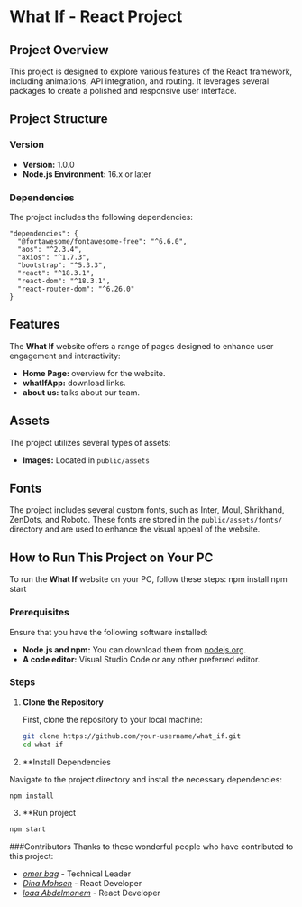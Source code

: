 # What If - React Project

## Project Overview

This project is designed to explore various features of the React framework, including animations, API integration, and routing. It leverages several packages to create a polished and responsive user interface.

## Project Structure

### Version
- **Version:** 1.0.0
- **Node.js Environment:** 16.x or later

### Dependencies

The project includes the following dependencies:

```node
"dependencies": {
  "@fortawesome/fontawesome-free": "^6.6.0",
  "aos": "^2.3.4",
  "axios": "^1.7.3",
  "bootstrap": "^5.3.3",
  "react": "^18.3.1",
  "react-dom": "^18.3.1",
  "react-router-dom": "^6.26.0"
}
```

## Features

The **What If** website offers a range of pages designed to enhance user engagement and interactivity:

- **Home Page:** overview for the website.
- **whatIfApp:** download links.
- **about us:** talks about our team.

## Assets

The project utilizes several types of assets:

- **Images:** Located in `public/assets`

## Fonts

The project includes several custom fonts, such as Inter, Moul, Shrikhand, ZenDots, and Roboto. These fonts are stored in the `public/assets/fonts/` directory and are used to enhance the visual appeal of the website.

## How to Run This Project on Your PC

To run the **What If** website on your PC, follow these steps:
npm install
npm start

### Prerequisites

Ensure that you have the following software installed:

- **Node.js and npm:** You can download them from [nodejs.org](https://nodejs.org/).
- **A code editor:** Visual Studio Code or any other preferred editor.

### Steps

1. **Clone the Repository**

   First, clone the repository to your local machine:

   ```bash
   git clone https://github.com/your-username/what_if.git
   cd what-if
   ```

 2. **Install Dependencies

Navigate to the project directory and install the necessary dependencies:

```bash
npm install
```

3. **Run project

```bash
npm start
```

###Contributors
Thanks to these wonderful people who have contributed to this project:

 - *[omer bag](https://github.com/omerbag-9)*  - Technical Leader
- *[Dina Mohsen](https://github.com/dina0a)* - React Developer
- *[loaa Abdelmonem](https://github.com/loaa17)* - React Developer
